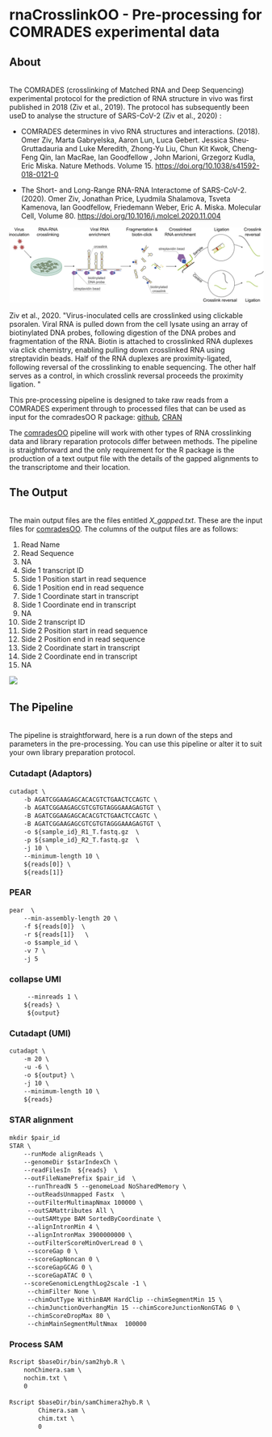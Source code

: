 # rnaCrosslinkOO - Pre-processing for COMRADES experimental data


## About
\
The COMRADES (crosslinking of Matched RNA and Deep Sequencing) experimental protocol for the prediction of RNA structure in vivo was first published in 2018 (Ziv et al., 2019). The protocol has subsequently been useD to analyse the structure of SARS-CoV-2 (Ziv et al., 2020) :

* COMRADES determines in vivo RNA structures and interactions. (2018). Omer Ziv, Marta Gabryelska, Aaron Lun, Luca Gebert. Jessica Sheu-Gruttadauria and Luke Meredith, Zhong-Yu Liu,  Chun Kit Kwok, Cheng-Feng Qin, Ian MacRae, Ian Goodfellow , John Marioni, Grzegorz Kudla, Eric Miska.  Nature Methods. Volume 15. https://doi.org/10.1038/s41592-018-0121-0   

* The Short- and Long-Range RNA-RNA Interactome of SARS-CoV-2. (2020). Omer Ziv, Jonathan Price, Lyudmila Shalamova, Tsveta Kamenova, Ian Goodfellow, Friedemann Weber, Eric A. Miska. Molecular Cell,
Volume 80. https://doi.org/10.1016/j.molcel.2020.11.004


![](https://github.com/JLP-BioInf/comradesOO/blob/main/vignettes/comradesProtocol.jpg)

Ziv et al., 2020. "Virus-inoculated cells are crosslinked using clickable psoralen. Viral RNA is pulled down from the cell lysate using an array of biotinylated DNA probes, following digestion of the DNA probes and fragmentation of the RNA. Biotin is attached to crosslinked RNA duplexes via click chemistry, enabling pulling down crosslinked RNA using streptavidin beads. Half of the RNA duplexes are proximity-ligated, following reversal of the crosslinking to enable sequencing. The other half serves as a control, in which crosslink reversal proceeds the proximity ligation. "

This pre-processing pipeline is designed to take raw reads from a COMRADES experiment through to processed files that can be used as input for the comradesOO R package: [github](https://github.com/JLP-BioInf/comradesOO), [CRAN](https://CRAN.R-project.org/package=comradesOO)

The [comradesOO](https://github.com/JLP-BioInf/comradesOO) pipeline will work with other types of RNA crosslinking data and library reparation protocols differ between methods. The pipeline is straightforward and the only requirement for the R package is the production of a text output file with the details of the gapped alignments to the transcriptome and their location.

## The Output

\
The main output files are the files entitled *X_gapped.txt*. These are the input files for [comradesOO](https://github.com/JLP-BioInf/rnaCrosslinkOO). The columns of the output files are as follows:

1. Read Name
2. Read Sequence
3. NA
4. Side 1 transcript ID
5. Side 1 Position start in read sequence
6. Side 1 Position end in read sequence
7. Side 1 Coordinate start in transcript
8. Side 1 Coordinate end in transcript
9. NA
10. Side 2 transcript ID
11. Side 2 Position start in read sequence
12. Side 2 Position end in read sequence
13. Side 2 Coordinate start in transcript
14. Side 2 Coordinate end in transcript
15. NA


![](https://github.com/JLP-BioInf/comradesOO/blob/main/vignettes/inputFileSchematic.jpg)

## The Pipeline
\
The pipeline is straightforward, here is a run down of the steps and parameters in the pre-processing. You can use this pipeline or alter it to suit your own library preparation protocol.

### Cutadapt (Adaptors)

```
cutadapt \
    -b AGATCGGAAGAGCACACGTCTGAACTCCAGTC \
    -b AGATCGGAAGAGCGTCGTGTAGGGAAAGAGTGT \
    -B AGATCGGAAGAGCACACGTCTGAACTCCAGTC \
    -B AGATCGGAAGAGCGTCGTGTAGGGAAAGAGTGT \
    -o ${sample_id}_R1_T.fastq.gz  \
    -p ${sample_id}_R2_T.fastq.gz  \
    -j 10 \
    --minimum-length 10 \
    ${reads[0]} \
    ${reads[1]}
```

### PEAR

```
pear  \
    --min-assembly-length 20 \
    -f ${reads[0]}  \
    -r ${reads[1]}   \
    -o $sample_id \
    -v 7 \
    -j 5
```

### collapse UMI

```    python3 tstk/collapse.py \
     --minreads 1 \
    ${reads} \
     ${output}
```

### Cutadapt (UMI)

```
cutadapt \
    -m 20 \
    -u -6 \
    -o ${output} \
    -j 10 \
    --minimum-length 10 \
    ${reads}
```

### STAR alignment

```
mkdir $pair_id
STAR \
    --runMode alignReads \
    --genomeDir $starIndexCh \
    --readFilesIn  ${reads}  \
    --outFileNamePrefix $pair_id  \
     --runThreadN 5 --genomeLoad NoSharedMemory \
     --outReadsUnmapped Fastx  \
     --outFilterMultimapNmax 100000 \
     --outSAMattributes All \
     --outSAMtype BAM SortedByCoordinate \
     --alignIntronMin 4 \
     --alignIntronMax 3900000000 \
     --outFilterScoreMinOverLread 0 \
     --scoreGap 0 \
     --scoreGapNoncan 0 \
     --scoreGapGCAG 0 \
     --scoreGapATAC 0 \
    --scoreGenomicLengthLog2scale -1 \
     --chimFilter None \
     --chimOutType WithinBAM HardClip --chimSegmentMin 15 \
     --chimJunctionOverhangMin 15 --chimScoreJunctionNonGTAG 0 \
     --chimScoreDropMax 80 \
     --chimMainSegmentMultNmax  100000
```

### Process SAM

```
Rscript $baseDir/bin/sam2hyb.R \
    nonChimera.sam \
    nochim.txt \
    0

Rscript $baseDir/bin/samChimera2hyb.R \
        Chimera.sam \
        chim.txt \
        0
```

